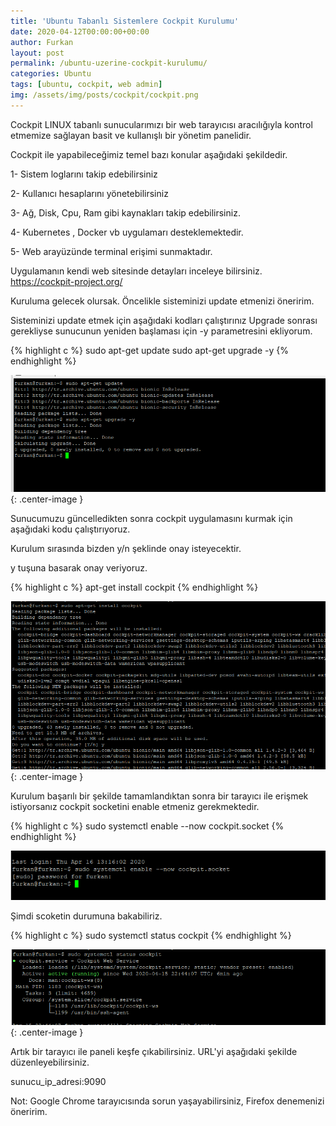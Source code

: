 ```yaml
---
title: 'Ubuntu Tabanlı Sistemlere Cockpit Kurulumu'
date: 2020-04-12T00:00:00+00:00
author: Furkan
layout: post
permalink: /ubuntu-uzerine-cockpit-kurulumu/
categories: Ubuntu
tags: [ubuntu, cockpit, web admin]
img: /assets/img/posts/cockpit/cockpit.png
---
```


Cockpit LINUX tabanlı sunucularımızı bir web tarayıcısı aracılığıyla kontrol etmemize sağlayan basit ve kullanışlı bir yönetim panelidir.

Cockpit ile yapabileceğimiz temel bazı konular aşağıdaki şekildedir.

1- Sistem loglarını takip edebilirsiniz

2- Kullanıcı hesaplarını yönetebilirsiniz

3- Ağ, Disk, Cpu, Ram gibi kaynakları takip edebilirsiniz.

4- Kubernetes , Docker vb uygulamarı desteklemektedir.

5- Web arayüzünde terminal erişimi sunmaktadır.

Uygulamanın kendi web sitesinde detayları inceleye bilirsiniz.
 https://cockpit-project.org/


Kuruluma gelecek olursak.
Öncelikle sisteminizi update etmenizi öneririm.

Sisteminizi update etmek için aşağıdaki kodları çalıştırınız
Upgrade sonrası gerekliyse sunucunun yeniden başlaması için -y parametresini ekliyorum.

{% highlight c %}
sudo apt-get update
sudo apt-get upgrade -y
{% endhighlight %}

![Picture description](/assets/img/posts/cockpit/update-upgrade.png){: .center-image }


Sunucumuzu güncelledikten sonra cockpit uygulamasını kurmak için aşağıdaki kodu çalıştırıyoruz.

Kurulum sırasında bizden y/n şeklinde onay isteyecektir.

y tuşuna basarak onay veriyoruz.
 
{% highlight c %} 
apt-get install cockpit 
{% endhighlight %}

![Picture description](/assets/img/posts/cockpit/cockpit-install.png){: .center-image }

Kurulum başarılı bir şekilde tamamlandıktan sonra bir tarayıcı ile erişmek istiyorsanız cockpit socketini enable etmeniz gerekmektedir.
 
{% highlight c %}
sudo systemctl enable --now cockpit.socket
{% endhighlight %}

![Picture description](/assets/img/posts/cockpit/socket-enable.png) 

Şimdi scoketin durumuna bakabiliriz.

{% highlight c %}
sudo systemctl status cockpit
{% endhighlight %}

![Picture description](/assets/img/posts/cockpit/cocpit-status.png){: .center-image }
 
Artık bir tarayıcı ile paneli keşfe çıkabilirsiniz.
URL'yi aşağıdaki şekilde düzenleyebilirsiniz.

sunucu_ip_adresi:9090



Not: Google Chrome tarayıcısında sorun yaşayabilirsiniz, Firefox denemenizi öneririm.

 
